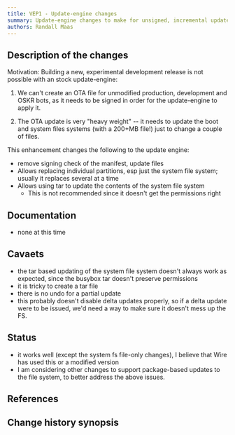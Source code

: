```yaml
---
title: VEP1 - Update-engine changes
summary: Update-engine changes to make for unsigned, incremental updates; and to reduce the number of partitions modified.
authors: Randall Maas
---
```



## Description of the changes
Motivation: Building a new, experimental development release is not possible with an stock update-engine:

1. We can't create an OTA file for unmodified production, development and OSKR bots, as it needs to be signed in order for the update-engine to apply it.

2. The OTA update is very "heavy weight" -- it needs to update the boot and system files systems (with a
200+MB file!) just to change a couple of files.

This enhancement changes the following to the update engine:

- remove signing check of the manifest, update files
- Allows replacing individual partitions, esp just the system file system; usually it replaces several at a time
- Allows using tar to update the contents of the system file system
  + This is not recommended since it doesn't get the permissions right


## Documentation
 - none at this time

## Cavaets
 - the tar based updating of the system file system doesn't always work as expected, since the busybox tar doesn't preserve permissions
 - it is tricky to create a tar file
 - there is no undo for a partial update
 - this probably doesn't disable delta updates properly, so if a delta update were to be issued, we'd need a way to make sure it doesn't mess up the FS.

## Status
 - it works well (except the system fs file-only changes), I believe that Wire has used this or a modified version
 - I am considering other changes to support package-based updates to the file system, to better address the above issues.
 
## References
## Change history synopsis


